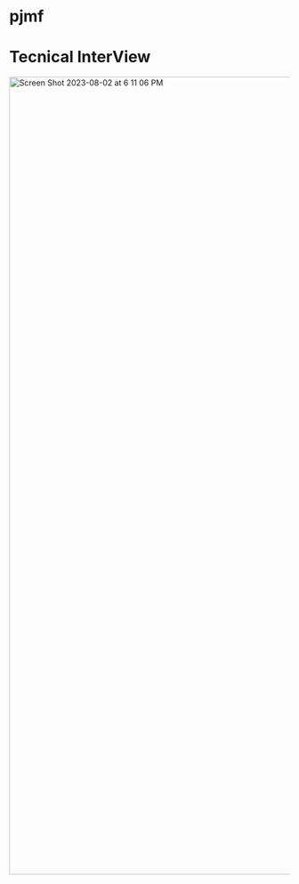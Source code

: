 # pjmf

# Tecnical InterView
<img width="1435" alt="Screen Shot 2023-08-02 at 6 11 06 PM" src="https://github.com/Adrianbarros/pjmf/assets/41019238/33490092-1659-4bb3-8ab6-549d76733eba">
